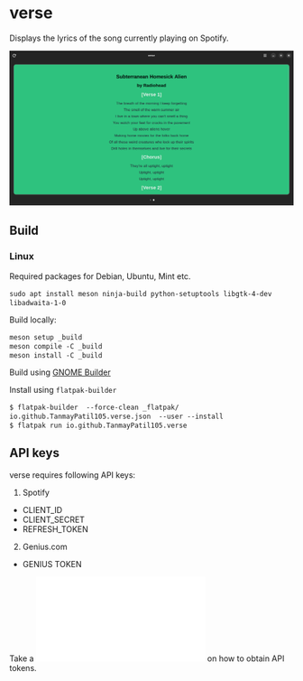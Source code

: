 # verse

Displays the lyrics of the song currently playing on Spotify.

![Example](./images/verse.png)

## Build

### Linux

Required packages for Debian, Ubuntu, Mint etc.
```
sudo apt install meson ninja-build python-setuptools libgtk-4-dev libadwaita-1-0
```

Build locally:
```
meson setup _build
meson compile -C _build
meson install -C _build
```

Build using [GNOME Builder](https://flathub.org/apps/org.gnome.Builder)

Install using `flatpak-builder`
```console
$ flatpak-builder  --force-clean _flatpak/ io.github.TanmayPatil105.verse.json  --user --install
$ flatpak run io.github.TanmayPatil105.verse
```

## API keys
verse requires following API keys:
1. Spotify
- CLIENT_ID
- CLIENT_SECRET
- REFRESH_TOKEN

2. Genius.com
- GENIUS TOKEN

Take a ![look](./wiki/README.md) on how to obtain API tokens.
